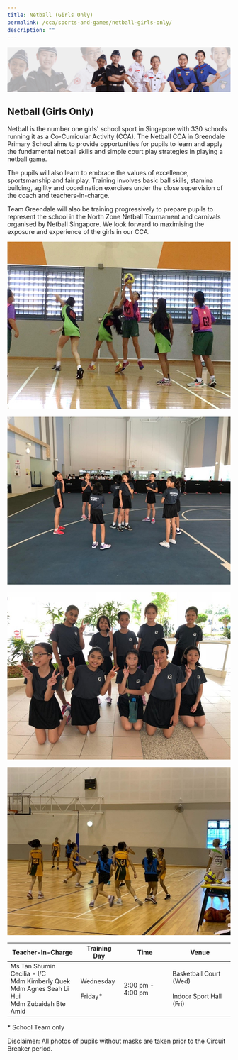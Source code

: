 ```yaml
---
title: Netball (Girls Only)
permalink: /cca/sports-and-games/netball-girls-only/
description: ""
---
```

![](/images/About%20Us/subbanner2.jpg)

## **Netball (Girls Only)**

Netball is the number one girls' school sport in Singapore with 330 schools running it as a Co-Curricular Activity (CCA). The Netball CCA in Greendale Primary School aims to provide opportunities for pupils to learn and apply the fundamental netball skills and simple court play strategies in playing a netball game.

  

The pupils will also learn to embrace the values of excellence, sportsmanship and fair play. Training involves basic ball skills, stamina building, agility and coordination exercises under the close supervision of the coach and teachers-in-charge.

  

Team Greendale will also be training progressively to prepare pupils to represent the school in the North Zone Netball Tournament and carnivals organised by Netball Singapore. We look forward to maximising the exposure and experience of the girls in our CCA.

![](/images/CCA/Netball%20(1).jpg)

![](/images/CCA/Netball%20(2).jpg)

![](/images/CCA/Netball%20(3).jpg)

![](/images/CCA/Netball%20(4).jpg)

<table>
<thead>
  <tr>
    <th>Teacher-In-Charge</th>
    <th>Training Day</th>
    <th>Time</th>
    <th>Venue</th>
  </tr>
</thead>
<tbody>
  <tr>
    <td>Ms Tan Shumin Cecilia - I/C<br>Mdm Kimberly Quek<br>Mdm Agnes Seah Li Hui<br>Mdm Zubaidah Bte Amid<br></td>
    <td>Wednesday<br><br>Friday*</td>
    <td>2:00 pm - 4:00 pm</td>
    <td>Basketball Court (Wed)<br><br>Indoor Sport Hall (Fri)</td>
  </tr>
</tbody>
</table>

\* School Team only

  

Disclaimer: All photos of pupils without masks are taken prior to the Circuit Breaker period.